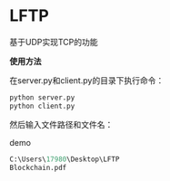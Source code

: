 ﻿# LFTP
基于UDP实现TCP的功能

**使用方法**</p>
在server.py和client.py的目录下执行命令：
``` python
python server.py
python client.py
```
然后输入文件路径和文件名：</p>
demo
``` python
C:\Users\17980\Desktop\LFTP
Blockchain.pdf
```